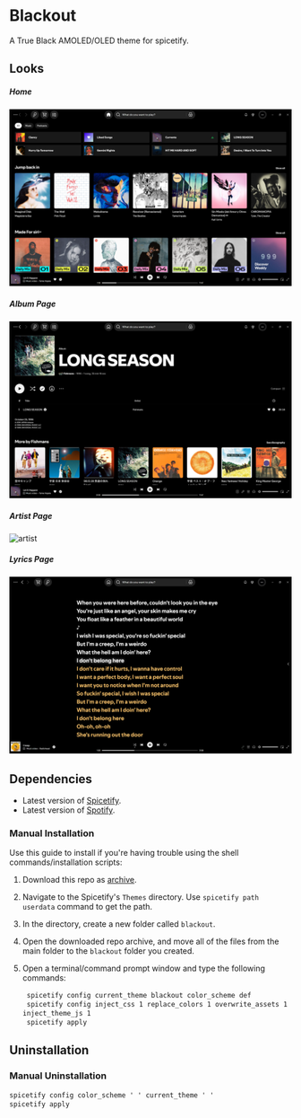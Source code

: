 
# Blackout

A True Black AMOLED/OLED theme for spicetify.

## Looks

##### Home
![home](images/home.png)

##### Album Page
![album](images/album_page.png)

##### Artist Page
![artist](images/artist_page.png)

##### Lyrics Page 
![lyrics](images/lyrics_page.png)

## Dependencies

- Latest version of [Spicetify](https://github.com/spicetify/spicetify-cli).
- Latest version of [Spotify](https://www.spotify.com/download).

### Manual Installation

Use this guide to install if you're having trouble using the shell commands/installation scripts:

1. Download this repo as [archive](https://github.com/thefoodiee/oledify/archive/refs/heads/main.zip).
2. Navigate to the Spicetify's `Themes` directory. Use `spicetify path userdata` command to get the path.
3. In the directory, create a new folder called `blackout`.
4. Open the downloaded repo archive, and move all of the files from the main folder to the `blackout` folder you created.
5. Open a terminal/command prompt window and type the following commands:

   ```shell
    spicetify config current_theme blackout color_scheme def
    spicetify config inject_css 1 replace_colors 1 overwrite_assets 1 inject_theme_js 1
    spicetify apply
    ```

## Uninstallation

### Manual Uninstallation

```shell
spicetify config color_scheme ' ' current_theme ' '
spicetify apply
```